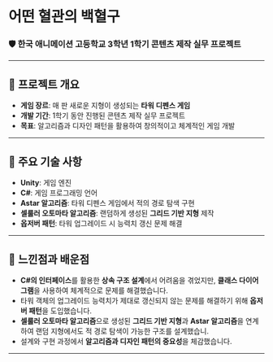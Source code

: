 # 어떤 혈관의 백혈구

### 🛡️ 한국 애니메이션 고등학교 3학년 1학기 콘텐츠 제작 실무 프로젝트

---

## 📌 프로젝트 개요
- **게임 장르**: 매 판 새로운 지형이 생성되는 **타워 디펜스 게임**
- **개발 기간**: 1학기 동안 진행된 콘텐츠 제작 실무 프로젝트
- **목표**: 알고리즘과 디자인 패턴을 활용하여 창의적이고 체계적인 게임 개발

---

## 🔑 주요 기술 사항
- **Unity**: 게임 엔진
- **C#**: 게임 프로그래밍 언어
- **Astar 알고리즘**: 타워 디펜스 게임에서 적의 경로 탐색 구현
- **셀룰러 오토마타 알고리즘**: 랜덤하게 생성된 **그리드 기반 지형** 제작
- **옵저버 패턴**: 타워 업그레이드 시 능력치 갱신 문제 해결

---

## 🤔 느낀점과 배운점
- **C#의 인터페이스**를 활용한 **상속 구조 설계**에서 어려움을 겪었지만, **클래스 다이어그램**을 사용하여 체계적으로 문제를 해결했습니다.
- 타워 객체의 업그레이드 능력치가 제대로 갱신되지 않는 문제를 해결하기 위해 **옵저버 패턴**을 도입했습니다.
- **셀룰러 오토마타 알고리즘**으로 생성된 **그리드 기반 지형**과 **Astar 알고리즘**을 연계하여 랜덤 지형에서도 적 경로 탐색이 가능한 구조를 설계했습니.
- 설계와 구현 과정에서 **알고리즘과 디자인 패턴의 중요성**을 체감했습니다.

---

